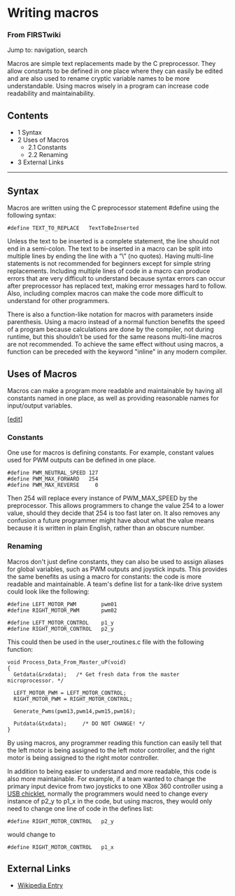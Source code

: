 # Writing macros

### From FIRSTwiki

Jump to: navigation, search

Macros are simple text replacements made by the C preprocessor. They allow
constants to be defined in one place where they can easily be edited and are
also used to rename cryptic variable names to be more understandable. Using
macros wisely in a program can increase code readability and maintainability.

## Contents

  * 1 Syntax
  * 2 Uses of Macros
    * 2.1 Constants
    * 2.2 Renaming
  * 3 External Links  
---  
  

## Syntax

Macros are written using the C preprocessor statement #define using the
following syntax:

    
    
    #define TEXT_TO_REPLACE   TextToBeInserted
    

Unless the text to be inserted is a complete statement, the line should not
end in a semi-colon. The text to be inserted in a macro can be split into
multiple lines by ending the line with a “\” (no quotes). Having multi-line
statements is not recommended for beginners except for simple string
replacements. Including multiple lines of code in a macro can produce errors
that are very difficult to understand because syntax errors can occur after
preprocessor has replaced text, making error messages hard to follow. Also,
including complex macros can make the code more difficult to understand for
other programmers.

There is also a function-like notation for macros with parameters inside
parenthesis. Using a macro instead of a normal function benefits the speed of
a program because calculations are done by the compiler, not during runtime,
but this shouldn’t be used for the same reasons multi-line macros are not
recommended. To achieve the same effect without using macros, a function can
be preceded with the keyword "inline" in any modern compiler.


## Uses of Macros

Macros can make a program more readable and maintainable by having all
constants named in one place, as well as providing reasonable names for
input/output variables.

[[edit](/index.php?title=Writing_macros&action=edit&section=3 "Edit section:
Constants" )]

### Constants

One use for macros is defining constants. For example, constant values used
for PWM outputs can be defined in one place.

    
    
    #define PWM_NEUTRAL_SPEED 127
    #define PWM_MAX_FORWARD   254
    #define PWM_MAX_REVERSE     0
    

Then 254 will replace every instance of PWM_MAX_SPEED by the preprocessor.
This allows programmers to change the value 254 to a lower value, should they
decide that 254 is too fast later on. It also removes any confusion a future
programmer might have about what the value means because it is written in
plain English, rather than an obscure number.


### Renaming

Macros don't just define constants, they can also be used to assign aliases
for global variables, such as PWM outputs and joystick inputs. This provides
the same benefits as using a macro for constants: the code is more readable
and maintainable. A team's define list for a tank-like drive system could look
like the following:

    
    
    #define LEFT_MOTOR_PWM        pwm01
    #define RIGHT_MOTOR_PWM       pwm02
    
    #define LEFT_MOTOR_CONTROL    p1_y
    #define RIGHT_MOTOR_CONTROL   p2_y
    

This could then be used in the user_routines.c file with the following
function:

    
    
    void Process_Data_From_Master_uP(void)
    {
      Getdata(&rxdata);   /* Get fresh data from the master microprocessor. */
      
      LEFT_MOTOR_PWM = LEFT_MOTOR_CONTROL;
      RIGHT_MOTOR_PWM = RIGHT_MOTOR_CONTROL;
      
      Generate_Pwms(pwm13,pwm14,pwm15,pwm16);
      
      Putdata(&txdata);     /* DO NOT CHANGE! */
    }
    

By using macros, any programmer reading this function can easily tell that the
left motor is being assigned to the left motor controller, and the right motor
is being assigned to the right motor controller.

In addition to being easier to understand and more readable, this code is also
more maintainable. For example, if a team wanted to change the primary input
device from two joysticks to one XBox 360 controller using a [USB
chicklet](/index.php?title=USB_chicklet&action=edit "USB chicklet" ), normally
the programmers would need to change every instance of p2_y to p1_x in the
code, but using macros, they would only need to change one line of code in the
defines list:

    
    
    #define RIGHT_MOTOR_CONTROL   p2_y
    

would change to

    
    
    #define RIGHT_MOTOR_CONTROL   p1_x
    


## External Links

  * [Wikipedia Entry](http://en.wikipedia.org/wiki/C_preprocessor "http://en.wikipedia.org/wiki/C_preprocessor" )

